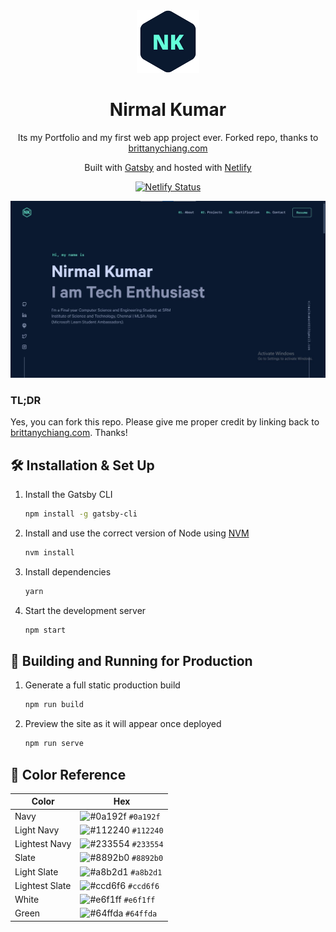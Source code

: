 <div align="center">
  <img alt="Logo" src="https://raw.githubusercontent.com/Nirmalkumar6112/nirmalkumar6112.github.io/main/src/images/logo.png" width="100" />
</div>
<h1 align="center">
  Nirmal Kumar
</h1>
<p align="center">
  Its my Portfolio and my first web app project ever.
  Forked repo, thanks to <a href="https://brittanychiang.com" target="_blank">brittanychiang.com</a>
  <p align="center">
    Built with <a href="https://www.gatsbyjs.org/" target="_blank">Gatsby</a> and hosted with <a href="https://www.netlify.com/" target="_blank">Netlify</a>
  </p>
</p>
<p align="center">
  <a href="https://app.netlify.com/sites/nirmalkumar6112/deploys" target="_blank">
    <img src="https://api.netlify.com/api/v1/badges/8e457d51-c8a5-4d0b-9faf-78f62ca5c4eb/deploy-status" alt="Netlify Status" />
  </a>
</p>

![demo](https://raw.githubusercontent.com/Nirmalkumar6112/nirmalkumar6112.github.io/main/src/images/demo.png)

### TL;DR

Yes, you can fork this repo. Please give me proper credit by linking back to [brittanychiang.com](https://brittanychiang.com). Thanks!

## 🛠 Installation & Set Up

1. Install the Gatsby CLI

   ```sh
   npm install -g gatsby-cli
   ```

2. Install and use the correct version of Node using [NVM](https://github.com/nvm-sh/nvm)

   ```sh
   nvm install
   ```

3. Install dependencies

   ```sh
   yarn
   ```

4. Start the development server

   ```sh
   npm start
   ```

## 🚀 Building and Running for Production

1. Generate a full static production build

   ```sh
   npm run build
   ```

1. Preview the site as it will appear once deployed

   ```sh
   npm run serve
   ```

## 🎨 Color Reference

| Color          | Hex                                                                |
| -------------- | ------------------------------------------------------------------ |
| Navy           | ![#0a192f](https://via.placeholder.com/10/0a192f?text=+) `#0a192f` |
| Light Navy     | ![#112240](https://via.placeholder.com/10/0a192f?text=+) `#112240` |
| Lightest Navy  | ![#233554](https://via.placeholder.com/10/303C55?text=+) `#233554` |
| Slate          | ![#8892b0](https://via.placeholder.com/10/8892b0?text=+) `#8892b0` |
| Light Slate    | ![#a8b2d1](https://via.placeholder.com/10/a8b2d1?text=+) `#a8b2d1` |
| Lightest Slate | ![#ccd6f6](https://via.placeholder.com/10/ccd6f6?text=+) `#ccd6f6` |
| White          | ![#e6f1ff](https://via.placeholder.com/10/e6f1ff?text=+) `#e6f1ff` |
| Green          | ![#64ffda](https://via.placeholder.com/10/64ffda?text=+) `#64ffda` |
